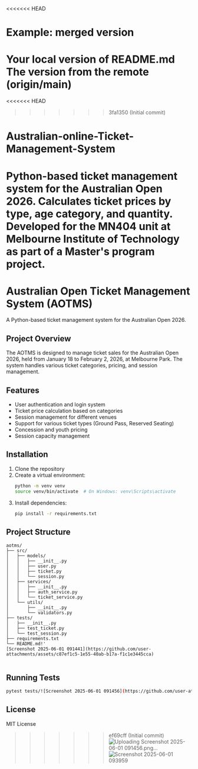 <<<<<<< HEAD
# Example: merged version
Your local version of README.md
The version from the remote (origin/main)
=======
<<<<<<< HEAD
>>>>>>> 3fa1350 (Initial commit)
# Australian-online-Ticket-Management-System
Python-based ticket management system for the Australian Open 2026. Calculates ticket prices by type, age category, and quantity. Developed for the MN404 unit at Melbourne Institute of Technology as part of a Master's program project.
=======
# Australian Open Ticket Management System (AOTMS)

A Python-based ticket management system for the Australian Open 2026.

## Project Overview
The AOTMS is designed to manage ticket sales for the Australian Open 2026, held from January 18 to February 2, 2026, at Melbourne Park. The system handles various ticket categories, pricing, and session management.

## Features
- User authentication and login system
- Ticket price calculation based on categories
- Session management for different venues
- Support for various ticket types (Ground Pass, Reserved Seating)
- Concession and youth pricing
- Session capacity management

## Installation
1. Clone the repository
2. Create a virtual environment:
   ```bash
   python -m venv venv
   source venv/bin/activate  # On Windows: venv\Scripts\activate
   ```
3. Install dependencies:
   ```bash
   pip install -r requirements.txt
   ```

## Project Structure
```
aotms/
├── src/
│   ├── models/
│   │   ├── __init__.py
│   │   ├── user.py
│   │   ├── ticket.py
│   │   └── session.py
│   ├── services/
│   │   ├── __init__.py
│   │   ├── auth_service.py
│   │   └── ticket_service.py
│   └── utils/
│       ├── __init__.py
│       └── validators.py
├── tests/
│   ├── __init__.py
│   ├── test_ticket.py
│   └── test_session.py
├── requirements.txt
└── README.md!'
[Screenshot 2025-06-01 091441](https://github.com/user-attachments/assets/c87ef1c5-1e55-40ab-b17a-f1c1e3445cca)


```

## Running Tests
```bash
pytest tests/![Screenshot 2025-06-01 091456](https://github.com/user-attachments/assets/9cd10682-3c5c-4a56-b873-8158e1585020)

```

## License
MIT License 
>>>>>>> ef69cff (Initial commit)
![Uploading Screenshot 2025-06-01 091456.png…]()
![Screenshot 2025-06-01 093959](https://github.com/user-attachments/assets/7094202a-d072-4d07-864b-1c3d6babe9bf)

